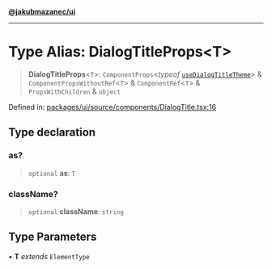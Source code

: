 [**@jakubmazanec/ui**](../README.md)

---

# Type Alias: DialogTitleProps\<T\>

> **DialogTitleProps**\<`T`\>: `ComponentProps`\<_typeof_
> [`useDialogTitleTheme`](../functions/useDialogTitleTheme.md)\> & `ComponentPropsWithoutRef`\<`T`\>
> & `ComponentRef`\<`T`\> & `PropsWithChildren` & `object`

Defined in:
[packages/ui/source/components/DialogTitle.tsx:16](https://github.com/jakubmazanec/tools/blob/f779e75b9ef98389e12e52575295bd1ef364daca/packages/ui/source/components/DialogTitle.tsx#L16)

## Type declaration

### as?

> `optional` **as**: `T`

### className?

> `optional` **className**: `string`

## Type Parameters

• **T** _extends_ `ElementType`
